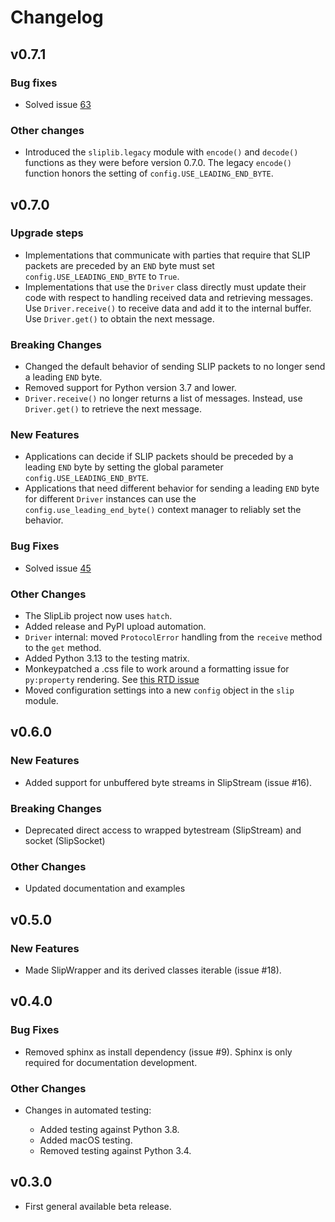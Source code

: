Changelog
=========

## v0.7.1

### Bug fixes

- Solved issue [63](https://github.com/rhjdjong/SlipLib/issues/63)

### Other changes

- Introduced the `sliplib.legacy` module with `encode()` and `decode()`
  functions as they were before version 0.7.0. The legacy `encode()` function
  honors the setting of `config.USE_LEADING_END_BYTE`.

## v0.7.0

### Upgrade steps

- Implementations that communicate with parties that require that SLIP packets
  are preceded by an `END` byte must set
  `config.USE_LEADING_END_BYTE` to `True`.
- Implementations that use the `Driver` class directly must update their code
  with respect to handling received data and retrieving messages.
  Use `Driver.receive()` to receive data and add it to the internal buffer.
  Use `Driver.get()` to obtain the next message.

### Breaking Changes

- Changed the default behavior of sending SLIP packets to
  no longer send a leading `END` byte.
- Removed support for Python version 3.7 and lower.
- `Driver.receive()` no longer returns a list of messages.
  Instead, use `Driver.get()` to retrieve the next message.

### New Features

- Applications can decide if SLIP packets should be preceded by
  a leading `END` byte by setting the global parameter
  `config.USE_LEADING_END_BYTE`.
- Applications that need different behavior for sending a leading
  `END` byte for different `Driver` instances can use the
  `config.use_leading_end_byte()` context manager to reliably set the behavior.

### Bug Fixes

- Solved issue [45](https://github.com/rhjdjong/SlipLib/issues/45)

### Other Changes

- The SlipLib project now uses `hatch`.
- Added release and PyPI upload automation.
- `Driver` internal: moved `ProtocolError` handling from the `receive` method to the `get` method.
- Added Python 3.13 to the testing matrix.
- Monkeypatched a .css file to work around a formatting issue for `py:property` rendering.
  See [this RTD issue](https://github.com/readthedocs/sphinx_rtd_theme/issues/1301)
- Moved configuration settings into a new `config` object in the `slip` module.

## v0.6.0

### New Features

- Added support for unbuffered byte streams in SlipStream (issue #16).

### Breaking Changes

- Deprecated direct access to wrapped bytestream (SlipStream) and socket (SlipSocket)

### Other Changes

- Updated documentation and examples


## v0.5.0

### New Features

- Made SlipWrapper and its derived classes iterable (issue #18).

## v0.4.0

### Bug Fixes

- Removed sphinx as install dependency (issue #9).
  Sphinx is only required for documentation development.

### Other Changes

- Changes in automated testing:

  - Added testing against Python 3.8.
  - Added macOS testing.
  - Removed testing against Python 3.4.

## v0.3.0

- First general available beta release.
